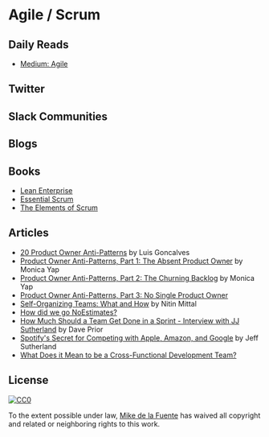 
# Agile / Scrum
## Daily Reads
- [Medium: Agile](https://medium.com/tag/agile/latest)

## Twitter

## Slack Communities

## Blogs

## Books
- [Lean Enterprise]()
- [Essential Scrum]()
- [The Elements of Scrum]()

## Articles
- [20 Product Owner Anti-Patterns](https://luis-goncalves.com/product-owner-antipatterns/) by Luis Goncalves
- [Product Owner Anti-Patterns, Part 1: The Absent Product Owner](http://www.solutionsiq.com/product-owner-anti-patterns-part-1-the-absent-product-owner/) by Monica Yap
- [Product Owner Anti-Patterns, Part 2: The Churning Backlog](http://www.solutionsiq.com/product-owner-anti-patterns-part-2-the-churning-backlog/) by Monica Yap
- [Product Owner Anti-Patterns, Part 3: No Single Product Owner](http://www.solutionsiq.com/product-owner-anti-patterns-part-3-no-single-product-owner/)
- [Self-Organizing Teams: What and How](https://scrumalliance.org/community/articles/2013/january/self-organizing-teams-what-and-how) by Nitin Mittal
- [How did we go NoEstimates?](http://nieve.herokuapp.com/post/how-did-we-go-noestimates)
- [How Much Should a Team Get Done in a Sprint - Interview with JJ Sutherland](https://www.leadingagile.com/podcast/much-team-get-done-sprint/) by Dave Prior
- [Spotify's Secret for Competing with Apple, Amazon, and Google](http://labs.openviewpartners.com/spotify-great-agile-example-scrum-done-right/#.V6HybZp-ynM) by Jeff Sutherland
- [What Does it Mean to be a Cross-Functional Development Team?](https://platinumedge.com/blog/what-does-it-mean-be-cross-functional-development-team)

## License

[![CC0](https://mirrors.creativecommons.org/presskit/buttons/88x31/svg/cc-zero.svg)](https://creativecommons.org/publicdomain/zero/1.0/)

To the extent possible under law, [Mike de la Fuente](http://twitter.highfiveboom.com) has waived all copyright and related or neighboring rights to this work.
